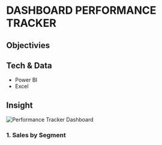 # DASHBOARD PERFORMANCE TRACKER
## Objectivies

## Tech & Data
- Power BI
- Excel
## Insight
![Performance Tracker Dashboard](https://github.com/RSaff/Data_Analyst_Project/assets/101809687/19c09d10-f711-4cc5-9c1d-979b2cd2f2eb)
### 1. Sales by Segment
